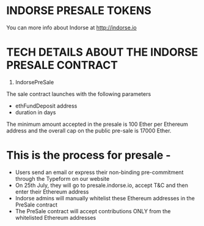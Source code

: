 INDORSE PRESALE TOKENS
=====================================================
You can more info about Indorse at http://indorse.io


TECH DETAILS ABOUT THE INDORSE PRESALE CONTRACT
=====================================================

1. IndorsePreSale

The sale contract launches with the following parameters
* ethFundDeposit address
* duration in days

The minimum amount accepted in the presale is 100 Ether per Ethereum address and the overall cap on the public pre-sale is 17000 Ether. 

This is the process for presale - 
======================================================

* Users send an email or express their non-binding pre-commitment through the Typeform on our website
* On 25th July, they will go to presale.indorse.io, accept T&C and then enter their Ethereum address
* Indorse admins will manually whitelist these Ethereum addresses in the PreSale contract
* The PreSale contract will accept contributions ONLY from the whitelisted Ethereum addresses